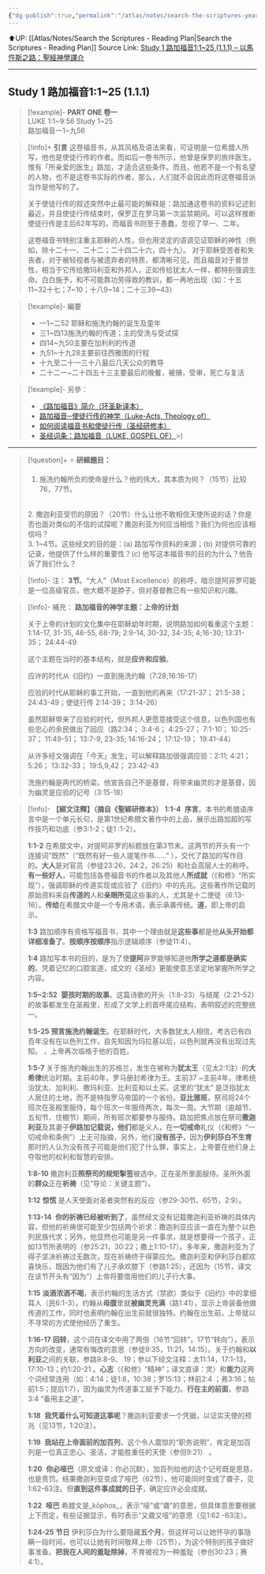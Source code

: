 ```yaml
---
{"dg-publish":true,"permalink":"/atlas/notes/search-the-scriptures-year-1-day-001-luke-1-1-25/"}
---
```


⬆️UP: [[Atlas/Notes/Search the Scriptures - Reading Plan\|Search the Scriptures - Reading Plan]]
Source Link: [Study 1 路加福音1:1\~25 (1.1.1) – 以馬忤斯之路：聖經神學譯介](https://yimawusi.net/2021/12/01/study-1-luke-1_1_25/)

---

## Study 1 路加福音1:1~25 (1.1.1)

> [!example]- **PART ONE 卷一**  
> LUKE 1:1~9:56 Study 1~25  
> 路加福音一1~九56


> [!info]+ **引言**
> 这卷福音书，从其风格及语法来看，可证明是一位希腊人所写，他也是使徒行传的作者。而如后一卷书所示，他曾是保罗的旅伴医生。惟有「所亲爱的医生」路加，才适合这些条件。而且，他若不是一个有名望的人物，也不是这卷书实际的作者，那么，人们就不会因此而将这卷福音派当作是他写的了。
> 
> 关于使徒行传的叙述突然中止最可能的解释是：路加通这卷书的资料记述到最近，并且使徒行传结束时，保罗正在罗马第一次监禁期间。可以这样推断使徒行传是主后62年写的，而福音书则至于愚蠢，忽视了早一、二年。
> 
> 这卷福音书特别注重主耶稣的人性，但也用坚定的语调见证耶稣的神性（例如，除十二十一、二十二；二十四二十六，四十九）。 对于耶稣受苦者和失丧者，对于被轻视者与被遗弃者的特质，都清晰可见，而且福音对于普世性，相当于它传给撒玛利亚和外邦人，正如传给犹太人一样，都特别强调生命。白白施予，和不可能靠功劳得救的教训，都一再地出现（如：十五11~32十七；7~10；十八9~14；二十三39~43）

> [!example]- 編要
> 
> - 一1~二52 耶稣和施洗约翰的诞生及童年 
> - 三1~四13施洗约翰的传道；主的受洗与受试探
> - 四14~九50主要在加利利的传道
> - 九51~十九28主要前往西雅图的行程
> - 十九至二十一三十八最后几天公众的教导
> - 二十二一~二十四五十三主要最后的晚餐，被捕，受审，死亡与复活

> [!example]- 另參：
> - [《路加福音》简介（环圣新译本）](https://yimawusi.net/2021/12/01/introduction-to-luke/)
> - [路加福音─使徒行传的神学（Luke-Acts, Theology of）](https://yimawusi.net/2021/12/01/theology-of-luke-acts/)
> - [如何阅读福音书和使徒行传（圣经研修本）](https://yimawusi.net/2021/10/05/reading-the-gospels-and-acts/)
> - [圣经词条：路加福音（LUKE, GOSPEL OF）](https://yimawusi.net/2021/12/02/luke-gospel-of/)>)

---

> [!question]+ ⭐ **研經題目：** 
> 1. 施洗约翰所负的使命是什么？他的伟大，其本质为何？（15节）比较76，77节。
> <br>
> 2. 撒迦利亚受罚的原因？（20节）什么让他不敢相信天使所说的话？你是否也面对类似的不信的试探呢？撒迦利亚为何应当相信？我们为何也应该相信吗？
> <br>
> 3. 1~4节。这些经文的目的是：(a) 路加写作资料的来源；(b) 对提供可靠的记录，他提供了什么样的重要性？(c) 他写这本福音书的目的为什么？他告诉了我们什么？

> [!info]- 注：
> **3节**。“大人”（Most Excellence）的称呼，暗示提阿非罗可能是一位高级官员，他大概不是脖子，但对基督教已有一些知识和兴趣。

> [!info]- 補充：
> **路加福音的神学主题：上帝的计划**  
> 
> 关于上帝的计划的文化集中在耶稣幼年时期，说明路加如何看重这个主题：  
> 1:14-17, 31-35, 46-55, 68-79; 2:9-14, 30-32, 34-35; 4;16-30; 13:31-35； 24:44-49
> 
> 这个主题在当时的基本结构，就是**应许和应验**。
> 
> 应许的时代从《旧约》一直到施洗约翰（7:28;16:16-17）
> 
> 应验的时代从耶稣的事工开始，一直到他的再来（17:21-37； 21:5-38； 24:43-49；使徒行传 2:14-39； 3:14-26）
> 
> 虽然耶稣带来了应验的时代，但外邦人更愿意接受这个信息，以色列国也有些忠心的余民做出了回应（路2:34； 3:4-6； 4:25-27； 7:1-10； 10:25-37； 11:49-51； 13:7-9, 23-35; 14:16-24； 17:12-19； 19:41-44）
> 
> 从许多经文强调在「今天」发生，可以解释路加很强调应验：2:11; 4:21； 5:26； 13:32-33； 19:5,9,42； 23:42-43
> 
> 洗施约翰是两代的桥梁。他宣告自己不是基督，将带来幽灵的才是基督，因为幽灵是应验的记号（3:15-18）

> [!info]- **【經文注釋】（摘自《聖經研修本》）**
> **1:1-4** 
> **序言**。本书的希腊语序言中是一个单元长句，是第1世纪希腊文著作中的上品，展示出路加超的写作技巧和功底（参3:1-2；徒1 :1-2）。
> 
> **1:1-2**
> 在希腊文中，对提阿非罗的标题放在第3节末。这两节的开头有一个连接词“既然”（“既然有好一些人提笔作书……” ），交代了路加的写作目的。**大人**是对官员（参徒23:26，24:2，26:25）和社会高层人士的称呼。**有一些好人**，可能包括各卷福音书的作者以及其他人**所成就**（《和修》“所实现”），强调耶稣的传道实现或应验了《旧约》中的先兆。这些著作所记载的原始资料来自**传道的**人和**亲眼所见**这些事的人，尤其是十二使徒（6:13-16）。**传给**在希腊文中是一个专用术语，表示承袭传统。**道**，即上帝的启示。
> 
> **1:3**
> 路加顺序有资格写福音书，其中一个理由就是**这些事**都是他**从头开始都详细准备了**。**按顺序按顺序**指示逻辑顺序（参徒11:4）。
> 
> **1:4**
> 路加写本书的目的，是为了使**提阿**非罗能够知道他**所学之道都是确实的**。凭着记忆的口腔宣道，成文的《圣经》更能使意志坚定地掌握所所学之内容。
> 
> **1:5~2:52** 
> **婴孩时期的故事**。这篇诗歌的开头（1:8-23）与结尾（2:21-52）的故事都发生在圣殿里，形成了文学上的首呼尾应结构，表明叙述的完整统一。
> 
> **1:5-25**
> **预言施洗约翰诞生**。在耶稣时代，大多数犹太人相信，考古已有四百年没有在以色列工作，自先知因为玛拉基以后，以色列就再没有出现过先知。 ，上帝再次临格于他的百姓。
> 
> **1:5-7**
> 关于施洗约翰出生的苏格兰，发生在被称为**犹太王**（见太2:1注）的**大希律**统治时期。主前40年，罗马册封希律为王。主前37 ~主前4年，律希统治犹太、加利利、撒玛利亚、比利亚和以土买。这里的“犹太” 是泛指犹太人居住的土地，而不是特指罗马帝国的一个省份。**亚比雅班**，祭司将24个班次在圣殿里服侍，每个班次一年服侍两次，每次一周。大节期（逾越节、五旬节、住棚节）期间，所有班次都要参与服侍。路加把焦点放在祭司**撒迦利亚**及其妻子**伊路加记载说，他们**都是义人，在**一切戒命**礼仪（《和修》“一切戒命和条例”）上无可指摘，另外，他们**没有孩子**，因为**伊利莎白不生育**那时的人认为没有孩子可能是他们犯了什么罪，事实上，上帝要在他们身上夺取他的权利和智慧的安排。
> 
> **1:8-10**
> 撒迦利亚**照祭司的规矩掣签**被选中，正在圣所里面服侍。圣所外面的**群众**正在**祈祷**（见“导论：关键主题”）。
> 
> **1:12** **惊慌**
> 是人天使面对圣者突然有的反应（参29-30节、65节，2:9）。
> 
> **1:13-14** 
> **你的祈祷已经被听到了**，虽然经文没有记载撒迦利亚祈祷的具体内容，但他的祈祷很可能至少包括两个祈求：撒迦利亚应该一直在为整个以色列民族代求；另外，他显然也可能是另一件事求，就是想要得一个孩子，正如13节所表明的（参25:21，30:22；撒上1:10-17）。多年来，撒迦利亚为了得子坚决祈祷过无数次，现在祈祷终于得蒙应允。撒迦利亚和伊利莎白都欢喜快乐，既因为他们有了儿子承欢膝下（参路1:25），还因为（15节，译文在该节开头有“因为”）上帝将要借用他们的儿子行大事。
> 
> **1:15**
> **淡酒浓酒不喝**，表示约翰的生活方式（禁欲）类似于《旧约》中的拿细耳人（民6:1-3）。约翰从**母腹**里就**被幽灵充满**（路1:41），显示上帝装备他做传道的工作，同时也表明约翰在出生前就很独特。约翰在出生前，上帝就以不寻常的方式使他经历了重生。
> 
> **1:16-17**
> **回转**，这个词在译文中用了两倍（16节“回转”，17节“转向”），表示方向的改变，通常有悔改的意思（参徒9:35，11:21，14:15）。关于约翰和**以利亚**之间的关联，参路9:8-9、 19；参以下经文注释：太11:14，17:1-13，17:10-13；约1:20-21 。**心志**（《和修》“精神”；译文直译：灵）和**能力**这两个词经常连用（如：4:14；徒1:8，10:38；罗15:13；林前2:4 ；弗3:16；帖前1:5；提后1:7），因为幽灵为传道事工赋予下能力。**行在主的前面**，参路3:4 “备用主之道”。
> 
> **1:18** 
> **我凭着什么可知道这事呢**？撒迦利亚要求一个凭据，以证实天使的预兆（见13节，1:20注）。
> 
> **1:19** 
> **我站在上帝面前的加百列**，这个令人震惊的“职务说明”，肯定是加百列是一位真正忠心、圣洁，才能胜重任的天使（参但9:21） 。
> 
> **1:20** 
> **你必哑巴**（原文或译：你必沉默），加百列给他的这个记号既是恩慈，也是责罚。结果撒迦利亚变成了哑巴（62节），他可能同时变成了聋子，见1:62-63注。但**直到这件事成就的日子**，确定应许必会成就。
> 
> **1:22** 
> **哑巴**  希腊文是_kōphos_，表示“哑”或“聋”的意思，但具体意思要根据上下而定，有些证据显示，有时表示“又聋又哑”的意思（见1:62 -63注）。
> 
> **1:24-25**
> **节日**  伊利莎白为什么要隐藏**五个月**，但这样可以让她怀孕的事隐瞒一段时间，也可以让她有时间敬拜上帝（25节），为这个特别的孩子做好事准备。**把我在人间的羞耻除掉**，不育被视为一种羞耻（参创30:23；赛4:1）。